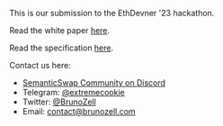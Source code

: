 This is our submission to the EthDevner '23 hackathon.

Read the white paper [here](./whitpaper.md).

Read the specification [here](./specification.md).

Contact us here:

- [SemanticSwap Community on Discord](https://discord.gg/a49QTt4V6u)
- Telegram: [@extremecookie](https://telegram.me/extremecookie)
- Twitter: [@BrunoZell](https://twitter.com/BrunoZell)
- Email: [contact@brunozell.com](mailto:contact@brunozell.com)
